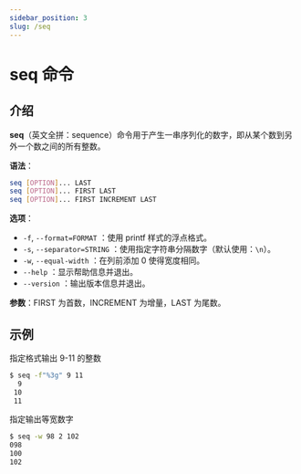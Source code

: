 ```yaml
---
sidebar_position: 3
slug: /seq
---
```


# seq 命令



## 介绍

**seq**（英文全拼：sequence）命令用于产生一串序列化的数字，即从某个数到另外一个数之间的所有整数。

**语法**：

```bash
seq [OPTION]... LAST
seq [OPTION]... FIRST LAST
seq [OPTION]... FIRST INCREMENT LAST
```

**选项**：

- `-f`, `--format=FORMAT` ：使用 printf 样式的浮点格式。
- `-s`, `--separator=STRING` ：使用指定字符串分隔数字（默认使用：`\n`）。
- `-w`, `--equal-width` ：在列前添加 0 使得宽度相同。
- `--help` ：显示帮助信息并退出。
- `--version` ：输出版本信息并退出。

**参数**：FIRST 为首数，INCREMENT 为增量，LAST 为尾数。



## 示例

指定格式输出 9-11 的整数

```bash
$ seq -f"%3g" 9 11
  9
 10
 11
```

指定输出等宽数字

```bash
$ seq -w 98 2 102
098
100
102
```

